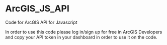 # ArcGIS_JS_API
Code for ArcGIS API for Javascript


In order to use this code please log in/sign up for free in ArcGIS Developers and copy your API token in your dashboard in order to use it on the code.
